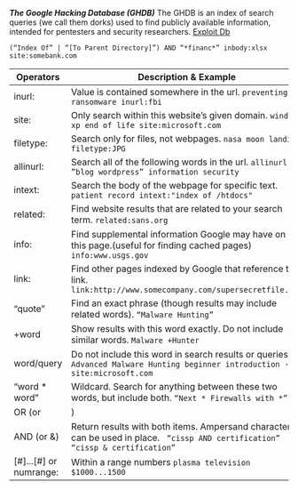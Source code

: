 ***The Google Hacking Database (GHDB)*** The GHDB is an index of search queries (we call them dorks) used to find publicly available information, intended for pentesters and security researchers. [Exploit Db](https://www.exploit-db.com/google-hacking-database)  
```
(“Index Of” | “[To Parent Directory]”) AND “*financ*” inbody:xlsx site:somebank.com
```
Operators | Description & Example
------------ | -------------
inurl: | Value is contained somewhere in the url.  ```preventing ransomware ​inurl:fbi​```
site: | Only search within this website’s given domain. ```windows xp end of life ​site:microsoft.com```
filetype: | Search only for files, not webpages. ```nasa moon landing ​filetype:JPG```
allinurl: | Search all of the following words in the url. ```allinurl: ”blog wordpress”​ information security```
intext: | Search the body of the webpage for specific text. ``` patient record ​intext:"index of /htdocs"```
related: | Find website results that are related to your search term. ```related:sans.org ```
info: | Find supplemental information Google may have on this page.(useful for finding cached pages) ```info:www.usgs.gov```
link: | Find other pages indexed by Google that reference this link. ```link:http://www.somecompany.com/supersecretfile.doc```
“quote” | Find an exact phrase (though results may include related words). ```“Malware Hunting”```
+word | Show results with this word exactly. Do not include similar words. ```Malware +Hunter```
­word/query | Do not include this word in search results or queries. ```​Advanced Malware Hunting ­beginner ­introduction ­site:microsoft.com```
“word * word” | Wildcard. Search for anything between these two words, but include both. ```“Next * Firewalls with *”```
OR (or | ) | Return results for either item. The pipe character can be used in place. ``` ​“locky OR ransomware” "locky | ransomware"```
AND (or &) | Return results with both items. Ampersand character can be used in place. ``` ​“cissp AND certification”​  “cissp & certification”```
[#]...[#] or numrange: | Within a range numbers ```plasma television $1000...1500```
